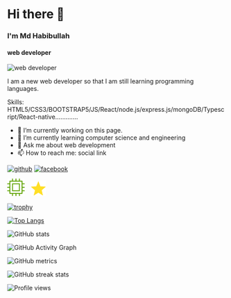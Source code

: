 # Hi there 👋

###  I'm Md Habibullah
#### web developer
![web developer](https://scontent.fdac140-1.fna.fbcdn.net/v/t39.30808-6/s526x395/269768301_1259196107935813_5500708506472569914_n.jpg?_nc_cat=105&ccb=1-5&_nc_sid=09cbfe&_nc_ohc=zgiR7O06MjcAX-nft1P&tn=R8dOu08jtS8XGiYY&_nc_ht=scontent.fdac140-1.fna&oh=00_AT_Q_uuzbYWwkCc1gK8uVtPX4ythCcrwqux1YGRixfJMVA&oe=61D0F557)

I am a new web developer so that I am still learning programming languages.

Skills: HTML5/CSS3/BOOTSTRAP5/JS/React/node.js/express.js/mongoDB/Typescript/React-native.............

- 🔭 I’m currently working on this page. 
- 🌱 I’m currently learning computer science and engineering 
- 💬 Ask me about web development 
- 📫 How to reach me: social link  


[<img src='https://cdn.jsdelivr.net/npm/simple-icons@3.0.1/icons/github.svg' alt='github' height='40'>](https://github.com/Habib710)  [<img src='https://cdn.jsdelivr.net/npm/simple-icons@3.0.1/icons/facebook.svg' alt='facebook' height='40'>](https://www.facebook.com/https://www.facebook.com/profile.php?id=100015363064250)  

<a href='https://docs.github.com/en/developers'><img src='https://raw.githubusercontent.com/acervenky/animated-github-badges/master/assets/devbadge.gif' width='40' height='40'></a> <a href='https://stars.github.com/'><img src='https://raw.githubusercontent.com/acervenky/animated-github-badges/master/assets/starbadge.gif' width='35' height='35'></a> 

[![trophy](https://github-profile-trophy.vercel.app/?username=Habib710)](https://github.com/ryo-ma/github-profile-trophy)

[![Top Langs](https://github-readme-stats.vercel.app/api/top-langs/?username=Habib710)](https://github.com/anuraghazra/github-readme-stats)

![GitHub stats](https://github-readme-stats.vercel.app/api?username=Habib710&show_icons=true)  

![GitHub Activity Graph](https://activity-graph.herokuapp.com/graph?username=Habib710)  

![GitHub metrics](https://metrics.lecoq.io/Habib710)  

![GitHub streak stats](https://github-readme-streak-stats.herokuapp.com/?user=Habib710)  

![Profile views](https://gpvc.arturio.dev/Habib710)  
